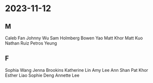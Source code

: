 # 2023-11-12
## M
Caleb Fan
Johnny Wu
Sam Holmberg
Bowen Yao
Matt Khor
Matt Kuo
Nathan Ruiz
Petros Yeung
## F
Sophia Wang
Jenna Brookins
Katherine Lin
Amy Lee
Ann Shan
Pat Khor
Esther Liao
Sophie Deng
Annette Lee
